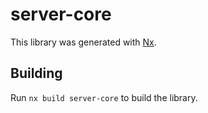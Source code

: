 # server-core

This library was generated with [Nx](https://nx.dev).

## Building

Run `nx build server-core` to build the library.
